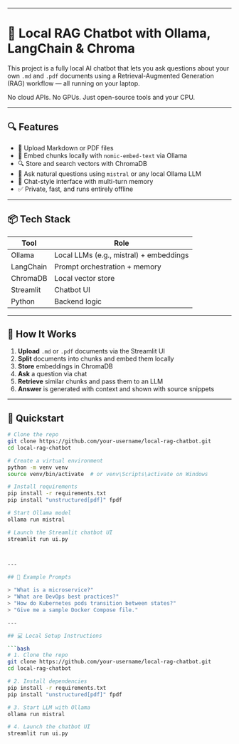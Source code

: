 
---

# 🤖 Local RAG Chatbot with Ollama, LangChain & Chroma

This project is a fully local AI chatbot that lets you ask questions about your own `.md` and `.pdf` documents using a Retrieval-Augmented Generation (RAG) workflow — all running on your laptop.

No cloud APIs. No GPUs. Just open-source tools and your CPU.

---

## 🔍 Features

- 📄 Upload Markdown or PDF files
- 🧠 Embed chunks locally with `nomic-embed-text` via Ollama
- 🔍 Store and search vectors with ChromaDB
- 💬 Ask natural questions using `mistral` or any local Ollama LLM
- 🧵 Chat-style interface with multi-turn memory
- ✅ Private, fast, and runs entirely offline

---

## 📦 Tech Stack

| Tool       | Role                                  |
|------------|----------------------------------------|
| Ollama     | Local LLMs (e.g., mistral) + embeddings |
| LangChain  | Prompt orchestration + memory          |
| ChromaDB   | Local vector store                     |
| Streamlit  | Chatbot UI                             |
| Python     | Backend logic                          |

---

## 🧠 How It Works

1. **Upload** `.md` or `.pdf` documents via the Streamlit UI  
2. **Split** documents into chunks and embed them locally  
3. **Store** embeddings in ChromaDB  
4. **Ask** a question via chat  
5. **Retrieve** similar chunks and pass them to an LLM  
6. **Answer** is generated with context and shown with source snippets

---

## 🚀 Quickstart

```bash
# Clone the repo
git clone https://github.com/your-username/local-rag-chatbot.git
cd local-rag-chatbot

# Create a virtual environment
python -m venv venv
source venv/bin/activate  # or venv\Scripts\activate on Windows

# Install requirements
pip install -r requirements.txt
pip install "unstructured[pdf]" fpdf

# Start Ollama model
ollama run mistral

# Launch the Streamlit chatbot UI
streamlit run ui.py



---

## 🧪 Example Prompts

> "What is a microservice?"  
> "What are DevOps best practices?"  
> "How do Kubernetes pods transition between states?"  
> "Give me a sample Docker Compose file."

---

## 💻 Local Setup Instructions

```bash
# 1. Clone the repo
git clone https://github.com/your-username/local-rag-chatbot.git
cd local-rag-chatbot

# 2. Install dependencies
pip install -r requirements.txt
pip install "unstructured[pdf]" fpdf

# 3. Start LLM with Ollama
ollama run mistral

# 4. Launch the chatbot UI
streamlit run ui.py
